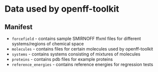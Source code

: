 # Data used by openff-toolkit

## Manifest
- `forcefield` - contains sample SMIRNOFF ffxml files for different systems/regions of chemical space
- `molecules` - contains files for certain molecules used by openff-toolkit
- `systems` - contains systems consisting of mixtures of molecules
- `proteins` - contains pdb files for example proteins 
- `reference_energies` - contains reference energies for regression tests
